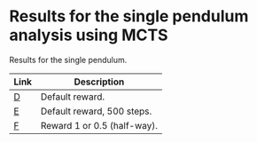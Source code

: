 # Results for the single pendulum analysis using MCTS

Results for the single pendulum.

| Link                   | Description                 |
| ---------------------- | --------------------------- |
| [D](Plots_fig_sp_D.md) | Default reward.             |
| [E](Plots_fig_sp_E.md) | Default reward, 500 steps.  |
| [F](Plots_fig_sp_F.md) | Reward 1 or 0.5 (half-way). |